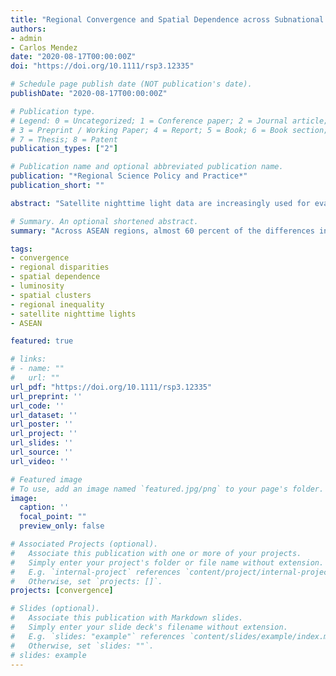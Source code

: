 ```yaml
---
title: "Regional Convergence and Spatial Dependence across Subnational Regions in ASEAN: Evidence from Satellite Nighttime Light Data"
authors:
- admin
- Carlos Mendez
date: "2020-08-17T00:00:00Z"
doi: "https://doi.org/10.1111/rsp3.12335"

# Schedule page publish date (NOT publication's date).
publishDate: "2020-08-17T00:00:00Z"

# Publication type.
# Legend: 0 = Uncategorized; 1 = Conference paper; 2 = Journal article;
# 3 = Preprint / Working Paper; 4 = Report; 5 = Book; 6 = Book section;
# 7 = Thesis; 8 = Patent
publication_types: ["2"]

# Publication name and optional abbreviated publication name.
publication: "*Regional Science Policy and Practice*"
publication_short: ""

abstract: "Satellite nighttime light data are increasingly used for evaluating the performance of economies in which official statics are non-existent, limited, or non-comparable.  In this paper, we use a novel luminosity-based measure of GDP per capita to study  regional convergence and spatial dependence across 274 subnational regions of the Association of South East Asian Nations (ASEAN) over the 1998-2012 period.  Specifically, we first evaluate the usefulness of this new luminosity indicator in the context of ASEAN regions. Results show that almost 60 percent of the differences in (official) GDP per capita can be predicted by this luminosity-based measure of GDP.  Next, given its potential usefulness for predicting regional GDP, we evaluate the spatio-temporal dynamics of regional inequality  across ASEAN. Results indicate that although there is an overall (average) process of regional convergence, regional inequality within most countries has not significantly decreased. When evaluating the patterns of spatial dependence, we find  increasing spatial dependence over time and  stable spatial clusters (hotspots and coldspots) that are located across multiple national boundaries.  Taken together, these results provide a new and more disaggregated perspective of the integration process of the ASEAN community."

# Summary. An optional shortened abstract.
summary: "Across ASEAN regions, almost 60 percent of the differences in GDP per capita can be predicted by a luminosity-based measure of GDP. Based on this measure, regional inequality within most countries has not significantly decreased, spatial dependence  is increasing, and spatial clusters (hotspots and coldspots) cross multiple national boundaries."

tags:
- convergence
- regional disparities
- spatial dependence
- luminosity
- spatial clusters
- regional inequality
- satellite nighttime lights
- ASEAN

featured: true

# links:
# - name: ""
#   url: ""
url_pdf: "https://doi.org/10.1111/rsp3.12335"
url_preprint: ''
url_code: ''
url_dataset: ''
url_poster: ''
url_project: ''
url_slides: ''
url_source: ''
url_video: ''

# Featured image
# To use, add an image named `featured.jpg/png` to your page's folder.
image:
  caption: ''
  focal_point: ""
  preview_only: false

# Associated Projects (optional).
#   Associate this publication with one or more of your projects.
#   Simply enter your project's folder or file name without extension.
#   E.g. `internal-project` references `content/project/internal-project/index.md`.
#   Otherwise, set `projects: []`.
projects: [convergence]

# Slides (optional).
#   Associate this publication with Markdown slides.
#   Simply enter your slide deck's filename without extension.
#   E.g. `slides: "example"` references `content/slides/example/index.md`.
#   Otherwise, set `slides: ""`.
# slides: example
---
```

